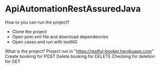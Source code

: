 # ApiAutomationRestAssuredJava

How to you can run the project?
- Clone the project
- Open pom.xml file and download dependencies
- Open cases and run with testNG

What is the project?
  Project run in "https://restful-booker.herokuapp.com"
  Create booking for POST
  Delete booking for DELETE
  Checking for deletion for GET
